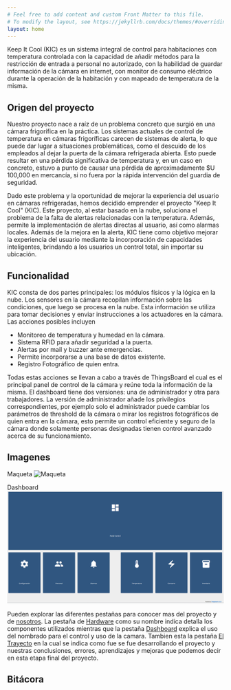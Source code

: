```yaml
---
# Feel free to add content and custom Front Matter to this file.
# To modify the layout, see https://jekyllrb.com/docs/themes/#overriding-theme-defaults
layout: home
---
```


Keep It Cool (KIC) es un sistema integral de control para habitaciones con temperatura controlada con la capacidad de añadir métodos para la restricción de entrada a personal no autorizado, con la habilidad de guardar información de la cámara en internet, con monitor de consumo eléctrico durante la operación de la habitación y con mapeado de temperatura de la misma.

## Origen del proyecto

Nuestro proyecto nace a raíz de un problema concreto que surgió en una cámara frigorífica en la práctica. Los sistemas actuales de control de temperatura en cámaras frigoríficas carecen de sistemas de alerta, lo que puede dar lugar a situaciones problemáticas, como el descuido de los empleados al dejar la puerta de la cámara refrigerada abierta. Esto puede resultar en una pérdida significativa de temperatura y, en un caso en concreto, estuvo a punto de causar una pérdida de aproximadamente $U 100,000 en mercancía, si no fuera por la rápida intervención del guardia de seguridad.

Dado este problema y la oportunidad de mejorar la experiencia del usuario en cámaras refrigeradas, hemos decidido emprender el proyecto "Keep It Cool" (KIC). Este proyecto, al estar basado en la nube, soluciona el problema de la falta de alertas relacionadas con la temperatura. Además, permite la implementación de alertas directas al usuario, así como alarmas locales. Además de la mejora en la alerta, KIC tiene como objetivo mejorar la experiencia del usuario mediante la incorporación de capacidades inteligentes, brindando a los usuarios un control total, sin importar su ubicación.

## Funcionalidad 

KIC consta de dos partes principales: los módulos físicos y la lógica en la nube. Los
sensores en la cámara recopilan información sobre las condiciones, que luego se procesa
en la nube. Esta información se utiliza para tomar decisiones y enviar instrucciones a los
actuadores en la cámara. Las acciones posibles incluyen

* Monitoreo de temperatura y humedad en la cámara.
* Sistema RFID para añadir seguridad a la puerta.
* Alertas por mail y buzzer ante emergencias.
* Permite incorporarse a una base de datos existente.
* Registro Fotográfico de quien entra.
  
Todas estas acciones se llevan a cabo a través de ThingsBoard el cual es el principal panel de control de la cámara y reúne toda la información de la misma.  El dashboard tiene dos versiones: una de administrador y otra para trabajadores. La versión de administrador añade los privilegios correspondientes, por ejemplo solo el administrador puede cambiar los parámetros de threshold de la cámara o mirar los registros fotográficos de quien entra en la cámara, esto permite un control eficiente y seguro de la cámara donde solamente personas designadas tienen control avanzado acerca de su funcionamiento. 


## Imagenes

Maqueta
![Maqueta](upsnohaymaquetaxd.png)

Dashboard
![Dashboard](https://raw.githubusercontent.com/SisCom-PI2-2023-2/proyecto-keep-it-cool/main/docs/assets/Dashboard.PNG)

Pueden explorar las diferentes pestañas para conocer mas del proyecto y de [nosotros](equipo.markdown). La pestaña de [Hardware](hardware.markdown) como su nombre indica detalla los componentes utilizados mientras que la pestaña [Dashboard](dashboard.markdown) explica el uso del nombrado para el control y uso de la camara. Tambien esta la pestaña [El Trayecto](el_trayecto.markdown) en la cual se indica como fue se fue desarrollando el proyecto y nuestras conclusiones, errores, aprendizajes y mejoras que podemos decir en esta etapa final del proyecto.

## Bitácora

